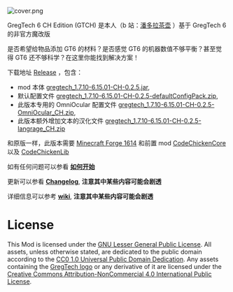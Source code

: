 ![cover.png](https://github.com/CHanzyLazer/gregtech6-CH_Edition/wiki/picture/cover.png)

GregTech 6 CH Edition (GTCH) 是本人（b 站：[潘多拉茶壶](https://space.bilibili.com/5104148) ）基于 GregTech 6 的非官方魔改版

是否希望给物品添加 GT6 的材料？是否感觉 GT6 的机器数值不够平衡？甚至觉得 GT6 还不够科学？在这里你能找到解决方案！

下载地址 [Release](https://github.com/CHanzyLazer/gregtech6-CH_Edition/releases/tag/v6.15.01-CH-0.2.5)
，包含：
- mod 本体 [gregtech_1.7.10-6.15.01-CH-0.2.5.jar](https://github.com/CHanzyLazer/gregtech6-CH_Edition/releases/download/v6.15.01-CH-0.2.5/gregtech_1.7.10-6.15.01-CH-0.2.5.jar),
- 默认配置文件 [gregtech_1.7.10-6.15.01-CH-0.2.5-defaultConfigPack.zip](https://github.com/CHanzyLazer/gregtech6-CH_Edition/releases/download/v6.15.01-CH-0.2.5/gregtech_1.7.10-6.15.01-CH-0.2.5-defaultConfigPack.zip),
- 此版本专用的 OmniOcular 配置文件 [gregtech_1.7.10-6.15.01-CH-0.2.5-OmniOcular_CH.zip](https://github.com/CHanzyLazer/gregtech6-CH_Edition/releases/download/v6.15.01-CH-0.2.5/gregtech_1.7.10-6.15.01-CH-0.2.5-OmniOcular_CH.zip),
- 此版本额外增加文本的汉化文件 [gregtech_1.7.10-6.15.01-CH-0.2.5-langrage_CH.zip](https://github.com/CHanzyLazer/gregtech6-CH_Edition/releases/download/v6.15.01-CH-0.2.5/gregtech_1.7.10-6.15.01-CH-0.2.5-langrage_CH.zip)

和原版一样，此版本需要 [Minecraft Forge 1614](https://files.minecraftforge.net/maven/net/minecraftforge/forge/1.7.10-10.13.4.1614-1.7.10/forge-1.7.10-10.13.4.1614-1.7.10-installer.jar)
和前置 mod [CodeChickenCore](https://gregtech.overminddl1.com/codechicken/CodeChickenCore/1.7.10-1.0.7.47/CodeChickenCore-1.7.10-1.0.7.47-universal.jar) 以及 [CodeChickenLib](https://gregtech.overminddl1.com/codechicken/CodeChickenLib/1.7.10-1.1.3.140/CodeChickenLib-1.7.10-1.1.3.140-universal.jar)

如有任何问题可以参看 [**如何开始**](https://github.com/CHanzyLazer/gregtech6-CH_Edition/wiki/begin)

更新可以参看 [**Changelog**](https://github.com/CHanzyLazer/gregtech6-CH_Edition/wiki/changelog),  **注意其中某些内容可能会剧透**

详细信息可以参考 [**wiki**](https://github.com/CHanzyLazer/gregtech6-CH_Edition/wiki), **注意其中某些内容可能会剧透**


# License
This Mod is licensed under the [GNU Lesser General Public License](LICENSE).
All assets, unless otherwise stated, are dedicated to the public domain
according to the [CC0 1.0 Universal Public Domain Dedication](src/main/resources/LICENSE.assets).
Any assets containing the [GregTech logo](src/main/resources/logos) or any
derivative of it are licensed under the
[Creative Commons Attribution-NonCommercial 4.0 International Public License](src/main/resources/LICENSE.logos).

